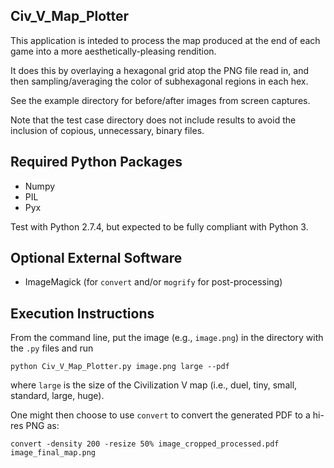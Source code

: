 Civ_V_Map_Plotter
-----------------

This application is inteded to process the map produced at the end of each game
into a more aesthetically-pleasing rendition.

It does this by overlaying a hexagonal grid atop the PNG file read in, and then
sampling/averaging the color of subhexagonal regions in each hex.

See the example directory for before/after images from screen captures.

Note that the test case directory does not include results to avoid the
inclusion of copious, unnecessary, binary files.

Required Python Packages
-----------------

* Numpy
* PIL
* Pyx

Test with Python 2.7.4, but expected to be fully compliant with Python 3.

Optional External Software
-----------------

* ImageMagick (for `convert` and/or `mogrify` for post-processing)

Execution Instructions
----------------------

From the command line, put the image (e.g., `image.png`) in the directory with
the `.py` files and run

`python Civ_V_Map_Plotter.py image.png large --pdf`

where `large` is the size of the Civilization V map (i.e., duel, tiny, small,
standard, large, huge).

One might then choose to use `convert` to convert the generated PDF to a hi-res
PNG as:

`convert -density 200 -resize 50% image_cropped_processed.pdf image_final_map.png`
